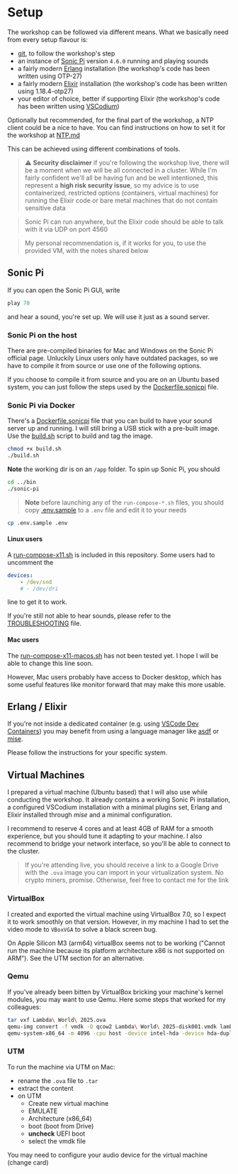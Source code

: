 # Setup

The workshop can be followed via different means. What we basically need from every setup flavour is:

 * [git](https://git-scm.com/), to follow the workshop's step
 * an instance of [Sonic Pi](https://sonic-pi.net/) version `4.6.0` running and playing sounds
 * a fairly modern [Erlang](https://www.erlang.org/) installation (the workshop's code has been written using OTP-27)
 * a fairly modern [Elixir](https://elixir-lang.org/) installation (the workshop's code has been written using 1.18.4-otp27)
 * your editor of choice, better if supporting Elixir (the workshop's code has been written using [VSCodium](https://vscodium.com/))

Optionally but recommended, for the final part of the workshop, a NTP client could be a nice to have. You can find instructions on how to set it for the workshop at [NTP.md](./NTP.md)

This can be achieved using different combinations of tools.

> ⚠️ **Security disclaimer** if you're following the workshop live, there will be a moment when we will be all connected in a cluster. While I'm fairly confident we'll all be having fun and be well intentioned, this represent a **high risk security issue**, so my advice is to use containerized, restricted options (containers, virtual machines) for running the Elixir code or bare metal machines that do not contain sensitive data

> Sonic Pi can run anywhere, but the Elixir code should be able to talk with it via UDP on port 4560

> My personal recommendation is, if it works for you, to use the provided VM, with the notes shared below

## Sonic Pi

If you can open the Sonic Pi GUI, write

``` ruby
play 70
```

and hear a sound, you're set up. We will use it just as a sound server.


### Sonic Pi on the host

There are pre-compiled binaries for Mac and Windows on the Sonic Pi official page.
Unluckily Linux users only have outdated packages, so we have to compile it from source or use one of the following options.

If you choose to compile it from source and you are on an Ubuntu based system, you can just follow the steps used by the [Dockerfile.sonicpi](./Dockerfile.sonicpi) file.

### Sonic Pi via Docker

There's a [Dockerfile.sonicpi](./Dockerfile.sonicpi) file that you can build to have your sound server up and running. I will still bring a USB stick with a pre-built image. Use the [build.sh](./build.sh) script to build and tag the image.

``` bash
chmod +x build.sh
./build.sh
```

**Note** the working dir is on an `/app` folder. To spin up Sonic Pi, you should

``` bash
cd ../bin
./sonic-pi
```

> **Note** before launching any of the `run-compose-*.sh` files, you should copy [.env.sample](./.env.sample) to a `.env` file and edit it to your needs

``` bash
cp .env.sample .env
```

#### Linux users

A [run-compose-x11.sh](./run-compose-x11.sh) is included in this repository. Some users had to uncomment the 

``` yaml
devices:
    - /dev/snd
    # - /dev/dri
```

line to get it to work.

If you're still not able to hear sounds, please refer to the [TROUBLESHOOTING](./TROUBLESHOOTING.md) file.

#### Mac users

The [run-compose-x11-macos.sh](./run-compose-x11-macos.sh) has not been tested yet. I hope I will be able to change this line soon.

However, Mac users probably have access to Docker desktop, which has some useful features like monitor forward that may make this more usable.

## Erlang / Elixir

If you're not inside a dedicated container (e.g. using [VSCode Dev Containers](https://code.visualstudio.com/docs/devcontainers/containers)) you may benefit from using a language manager like [asdf](https://asdf-vm.com/) or [mise](https://mise.jdx.dev/).

Please follow the instructions for your specific system.

## Virtual Machines

I prepared a virtual machine (Ubuntu based) that I will also use while conducting the workshop. It already contains a working Sonic Pi installation, a configured VSCodium installation with a minimal plugins set, Erlang and Elixir installed through *mise* and a minimal configuration.

I recommend to reserve 4 cores and at least 4GB of RAM for a smooth experience, but you should tune it adapting to your machine. I also recommend to bridge your network interface, so you'll be able to connect to the cluster.

> If you're attending live, you should receive a link to a Google Drive with the `.ova` image you can import in your virtualization system. No crypto miners, promise. Otherwise, feel free to contact me for the link

### VirtualBox

I created and exported the virtual machine using VirtualBox 7.0, so I expect it to work smoothly on that version. However, in my machine I had to set the video mode to `VBoxVGA` to solve a black screen bug.

On Apple Silicon M3 (arm64) virtualBox seems not to be working ("Cannot run the machine because its platform architecture x86 is not supported on ARM"). See the UTM section for an alternative.

### Qemu

If you've already been bitten by VirtualBox bricking your machine's kernel modules, you may want to use Qemu. Here some steps that worked for my colleagues:

``` bash
tar vxf Lambda\ World\ 2025.ova
qemu-img convert -f vmdk -O qcow2 Lambda\ World\ 2025-disk001.vmdk lambda_world_2025_ws.qcow2
qemu-system-x86_64 -m 4096 -cpu host -device intel-hda -device hda-duplex -enable-kvm -hda lambda_world_2025_ws.qcow2 -boot c
```

### UTM

To run the machine via UTM on Mac:

 * rename the `.ova` file to `.tar`
 * extract the content
 * on UTM
   * Create new virtual machine
   * EMULATE
   * Architecture (x86_64)
   * boot (boot from Drive)
   * **uncheck** UEFI boot
   * select the vmdk file
  
You may need to configure your audio device for the virtual machine (change card) 

